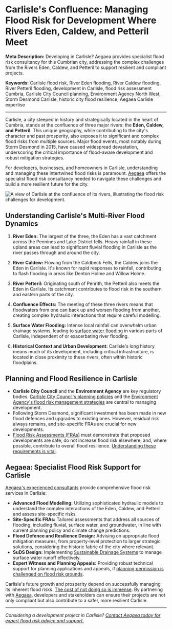 # Carlisle's Confluence: Managing Flood Risk for Development Where Rivers Eden, Caldew, and Petteril Meet

**Meta Description:** Developing in Carlisle? Aegaea provides specialist flood risk consultancy for this Cumbrian city, addressing the complex challenges from the Rivers Eden, Caldew, and Petteril to support resilient and compliant projects.

**Keywords:** Carlisle flood risk, River Eden flooding, River Caldew flooding, River Petteril flooding, development in Carlisle, flood risk assessment Cumbria, Carlisle City Council planning, Environment Agency North West, Storm Desmond Carlisle, historic city flood resilience, Aegaea Carlisle expertise

---

Carlisle, a city steeped in history and strategically located in the heart of Cumbria, stands at the confluence of three major rivers: the **Eden, Caldew, and Petteril**. This unique geography, while contributing to the city's character and past prosperity, also exposes it to significant and complex flood risks from multiple sources. Major flood events, most notably during Storm Desmond in 2015, have caused widespread devastation, underscoring the critical importance of flood-aware development and robust mitigation strategies.

For developers, businesses, and homeowners in Carlisle, understanding and managing these intertwined flood risks is paramount. [Aegaea](https://aegaea.com) offers the specialist flood risk consultancy needed to navigate these challenges and build a more resilient future for the city.

<!-- Image Placeholder: A view of Carlisle showing one or more of its rivers (Eden, Caldew, Petteril), perhaps with a notable city landmark like the castle or cathedral, or an area known to be affected by flooding. -->
<!--
MANUAL IMAGE ACQUISITION REQUIRED:
Search for a royalty-free image of "Carlisle River Eden cityscape" or "Carlisle Caldew flooding historical" or "River Petteril Carlisle development".
SAVE TO: ccameronhann/camerhann.github.io/public/images/blog/carlisle-rivers-confluence-development.png
REPLACE ALT TEXT & FILENAME IN MARKDOWN
-->
![A view of Carlisle at the confluence of its rivers, illustrating the flood risk challenges for development.](/images/blog/carlisle-rivers-confluence-development.png)

## Understanding Carlisle's Multi-River Flood Dynamics

1.  **River Eden:** The largest of the three, the Eden has a vast catchment across the Pennines and Lake District fells. Heavy rainfall in these upland areas can lead to significant fluvial flooding in Carlisle as the river passes through and around the city.

2.  **River Caldew:** Flowing from the Caldbeck Fells, the Caldew joins the Eden in Carlisle. It's known for rapid responses to rainfall, contributing to flash flooding in areas like Denton Holme and Willow Holme.

3.  **River Petteril:** Originating south of Penrith, the Petteril also meets the Eden in Carlisle. Its catchment contributes to flood risk in the southern and eastern parts of the city.

4.  **Confluence Effects:** The meeting of these three rivers means that floodwaters from one can back up and worsen flooding from another, creating complex hydraulic interactions that require careful modelling.

5.  **Surface Water Flooding:** Intense local rainfall can overwhelm urban drainage systems, leading to [surface water flooding](https://camerhann.github.io/blog/surface-water-flooding-hidden-menace-prepare) in various parts of Carlisle, independent of or exacerbating river flooding.

6.  **Historical Context and Urban Development:** Carlisle's long history means much of its development, including critical infrastructure, is located in close proximity to these rivers, often within historic floodplains.

## Planning and Flood Resilience in Carlisle

*   **Carlisle City Council** and the **Environment Agency** are key regulatory bodies. [Carlisle City Council's planning policies](https://www.carlisle.gov.uk/Residents/Planning-and-Building-Control) and the [Environment Agency's flood risk management strategies](https://www.gov.uk/government/organisations/environment-agency) are central to managing development.
*   Following Storm Desmond, significant investment has been made in new flood defences and upgrades to existing ones. However, residual risk always remains, and site-specific FRAs are crucial for new developments.
*   [Flood Risk Assessments (FRAs)](https://aegaea.com/services/flood-risk-assessments) must demonstrate that proposed developments are safe, do not increase flood risk elsewhere, and, where possible, contribute to overall flood resilience. [Understanding these requirements is vital](https://camerhann.github.io/blog/decoding-development-homeowners-guide-planning-procedures).

## Aegaea: Specialist Flood Risk Support for Carlisle

[Aegaea's experienced consultants](https://aegaea.com/about-us) provide comprehensive flood risk services in Carlisle:

*   **Advanced Flood Modelling:** Utilizing sophisticated hydraulic models to understand the complex interactions of the Eden, Caldew, and Petteril and assess site-specific risks.
*   **Site-Specific FRAs:** Tailored assessments that address all sources of flooding, including fluvial, surface water, and groundwater, in line with current planning policy and climate change predictions.
*   **Flood Defence and Resilience Design:** Advising on appropriate flood mitigation measures, from property-level protection to larger strategic solutions, considering the historic fabric of the city where relevant.
*   **SuDS Design:** Implementing [Sustainable Drainage Systems](https://camerhann.github.io/blog/suds-guide-homeowners-small-developers) to manage surface water runoff effectively.
*   **Expert Witness and Planning Appeals:** Providing robust technical support for planning applications and appeals, if [planning permission is challenged on flood risk grounds](https://camerhann.github.io/blog/planning-permission-denied-flood-risk-expert-help).

Carlisle's future growth and prosperity depend on successfully managing its inherent flood risks. [The cost of not doing so is immense](https://camerhann.github.io/blog/true-cost-of-ignoring-flood-risk). By partnering with [Aegaea](https://aegaea.com/contact-us), developers and stakeholders can ensure their projects are not only compliant but also contribute to a safer, more resilient Carlisle.

---

*Considering a development project in Carlisle? [Contact Aegaea today for expert flood risk advice and support.](https://aegaea.com/contact-us)*